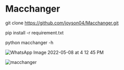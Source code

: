 # Macchanger
git clone https://github.com/joyson04/Macchanger.git

pip install -r requirement.txt

python macchanger -h


![WhatsApp Image 2022-05-08 at 4 12 45 PM](https://user-images.githubusercontent.com/96677228/167302933-755caa93-a92b-4418-b489-9b738611786b.jpeg)


![macchanger](https://user-images.githubusercontent.com/96677228/167302609-8f1f40ef-0cba-450c-968f-014691405173.jpeg)

